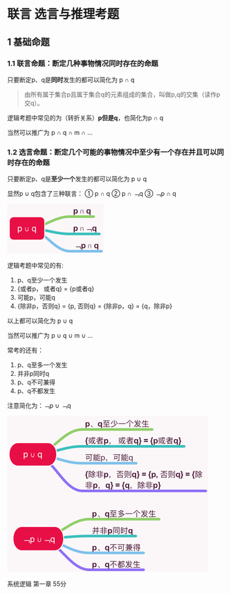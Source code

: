 # 联言 选言与推理考题

## 1 基础命题

### 1.1 联言命题：断定几种事物情况同时存在的命题

只要断定p、q是**同时**发生的都可以简化为 p ∩ q

> 由所有属于集合p且属于集合q的元素组成的集合，叫做p,q的交集（读作p交q）。

逻辑考题中常见的为（转折关系）**p但是q**，也简化为p ∩ q

当然可以推广为 p ∩ q ∩ m ∩ ...

### 1.2 选言命题：断定几个可能的事物情况中至少有一个存在并且可以同时存在的命题

只要断定p、q是**至少一个**发生的都可以简化为 p ∪ q

显然p ∪ q包含了三种联言： ① p ∩ q ② p ∩ ﹁q ③ ﹁p ∩ q

![p或q](images/p或q关系.png)

逻辑考题中常见的有:

1. p、q至少一个发生
2. {或者p， 或者q} = {p或者q}
3. 可能p，可能q
4. {除非p，否则q} = {p, 否则q} = {除非p，q} = {q，除非p}

以上都可以简化为 p ∪ q

当然可以推广为 p ∪ q ∪ m ∪ ...

常考的还有：

1. p、q至多一个发生
2. 并非p同时q
3. p、q不可兼得
4. p、q不都发生

注意简化为：﹁p ∪ ﹁q

![p或q](images/p或q常见考题形式.png)

系统逻辑 第一章  55分

